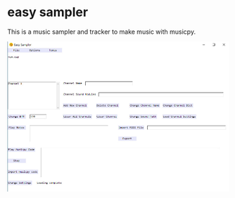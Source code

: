 # easy sampler

This is a music sampler and tracker to make music with musicpy.

![image](previews/1.jpg)
